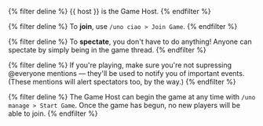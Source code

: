 {% filter deline %}
{{ host }} is the Game Host.
{% endfilter %}

{% filter deline %}
To **join**, use `/uno ciao > Join Game`.
{% endfilter %}

{% filter deline %}
To **spectate**, you don't have to do anything! Anyone can spectate by simply being in the game thread.
{% endfilter %}

{% filter deline %}
If you're playing, make sure you're not supressing @everyone mentions — they'll be used to notify you of important
events. (These mentions will alert spectators too, by the way.)
{% endfilter %}

{% filter deline %}
The Game Host can begin the game at any time with `/uno manage > Start Game`. Once the game has begun, no new players
will be
able to join.
{% endfilter %}
